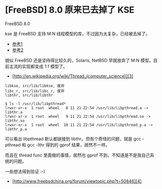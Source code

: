 # [FreeBSD] 8.0 原来已去掉了 KSE

FreeBSD 8.0

kse 是 FreeBSD 支持 M:N 线程模型的库，不过因为太复杂，已经被去掉了。

 * [参考1][1]
 * [参考2][2]

貌似 FreeBSD 还是坚持得比较久的，Solaris, NetBSD 早就放弃了 M:N 模型。目前主流的实现都变成 1:1 模型了。

 * [http://en.wikipedia.org/wiki/Thread_(computer_science)][3]

```
libkse, src/lib/libkse, 废弃
libc_r, src/lib/libc_r, 废弃
libthr, src/lib/libthr
```

```
$ ls -l /usr/lib/libpthread*
lrwxr-xr-x  1 root  wheel   8 11 21 22:54 /usr/lib/libpthread.a -> libthr.a
lrwxr-xr-x  1 root  wheel   9 11 21 22:54 /usr/lib/libpthread.so -> libthr.so
lrwxr-xr-x  1 root  wheel  10 11 21 22:54 /usr/lib/libpthread_p.a -> libthr_p.a
```

可以看出 libpthread 默认都链接到 libthr。但有个奇怪的问题，就是 gcc -pthread 和 gcc -lthr 得到的 gprof 结果，居然不一样。

而且在 thread func 里面做的事情，居然也 gprof 不到。不知道是不是我自己系统的问题。

一些想法得到验证 :-)

 * [http://www.freebsdchina.org/forum/viewtopic.php?t=50846][4]


[1]:http://www.sunchangming.com/blog/?p=2660
[2]:http://docs.freebsd.org/cgi/getmsg.cgi?fetch=501996+0+/usr/local/www/db/text/2008/freebsd-current/20080316.freebsd-current
[3]:http://en.wikipedia.org/wiki/Thread_(computer_science)
[4]:http://www.freebsdchina.org/forum/viewtopic.php?t=50846


